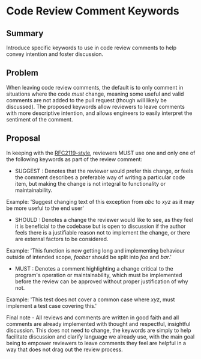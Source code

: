 # Code Review Comment Keywords

## Summary

Introduce specific keywords to use in code review comments to help convey intention and foster discussion.

## Problem

When leaving code review comments, the default is to only comment in situations where the code _must_ change, meaning some useful and valid comments are not added to the pull request (though will likely be discussed).
The proposed keywords allow reviewers to leave comments with more descriptive intention, and allows engineers to easily interpret the sentiment of the comment.

## Proposal

In keeping with the [RFC2119-style](https://www.ietf.org/rfc/rfc2119.txt), reviewers MUST use one and only one of the following keywords as part of the review comment:

- SUGGEST : Denotes that the reviewer would prefer this change, or feels the comment describes a preferable way of writing a particular code item, but making the change is not integral to functionality or maintainability.

Example: 'Suggest changing text of this exception from _abc_ to _xyz_ as it may be more useful to the end user'
- SHOULD : Denotes a change the reviewer would like to see, as they feel it is beneficial to the codebase but is open to discussion if the author feels there is a justifiable reason not to implement the change, or there are external factors to be considered.

Example: 'This function is now getting long and implementing behaviour outside of intended scope, _foobar_ should be split into _foo_ and _bar_.'
- MUST : Denotes a comment highlighting a change critical to the program's operation or maintainability, which must be implemented before the review can be approved without proper justification of why not.

Example: 'This test does not cover a common case where _xyz_, must implement a test case covering this.'

Final note - All reviews and comments are written in good faith and all comments are already implemented with thought and respectful, insightful discussion. This does not need to change, the keywords are simply to help facilitate discussion and clarify language we already use, with the main goal being to empower reviewers to leave comments they feel are helpful in a way that does not drag out the review process.
